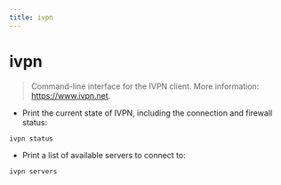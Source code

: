 ```yaml
---
title: ivpn
---
```

# ivpn

> Command-line interface for the IVPN client.
> More information: <https://www.ivpn.net>.

- Print the current state of IVPN, including the connection and firewall status:

`ivpn status`

- Print a list of available servers to connect to:

`ivpn servers`
